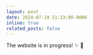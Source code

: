 ```yaml
---
layout: post
date: 2024-07-19 21:33:00-0000
inline: true
related_posts: false
---
```

The website is in progress! &#x2728; &#x1F62C;
